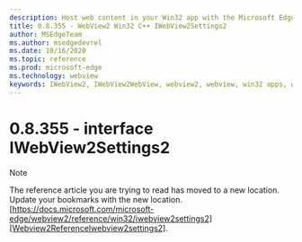 ```yaml
---
description: Host web content in your Win32 app with the Microsoft Edge WebView2 control
title: 0.8.355 - WebView2 Win32 C++ IWebView2Settings2
author: MSEdgeTeam
ms.author: msedgedevrel
ms.date: 10/16/2020
ms.topic: reference
ms.prod: microsoft-edge
ms.technology: webview
keywords: IWebView2, IWebView2WebView, webview2, webview, win32 apps, win32, edge
---
```


# 0.8.355 - interface IWebView2Settings2 

> [!NOTE]
> The reference article you are trying to read has moved to a new location.  
> Update your bookmarks with the new location.  
> [https://docs.microsoft.com/microsoft-edge/webview2/reference/win32/iwebview2settings2][Webview2ReferenceIwebview2settings2].  

[Webview2ReferenceIwebview2settings2]: /microsoft-edge/webview2/reference/win32/iwebview2settings2 "interface IWebView2Settings2 | Microsoft Docs"
